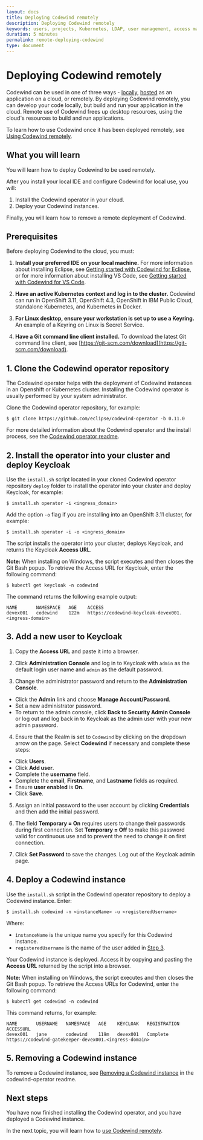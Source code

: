 ```yaml
---
layout: docs
title: Deploying Codewind remotely
description: Deploying Codewind remotely
keywords: users, projects, Kubernetes, LDAP, user management, access management, login, deployment, pod, security, securing cloud connection, remote deployment of Codewind
duration: 5 minutes
permalink: remote-deploying-codewind
type: document
---
```


# Deploying Codewind remotely

Codewind can be used in one of three ways - [locally](./local-codewind-overview), [hosted](./eclipseche-codewind-overview.html) as an application on a cloud, or remotely. By deploying Codewind remotely, you can develop your code locally, but build and run your application in the cloud. Remote use of Codewind frees up desktop resources, using the cloud's resources to build and run applications. 

To learn how to use Codewind once it has been deployed remotely, see [Using Codewind remotely](remote-codewind-overview.html).

## What you will learn

You will learn how to deploy Codewind to be used remotely. 

After you install your local IDE and configure Codewind for local use, you will:

1. Install the Codewind operator in your cloud.
2. Deploy your Codewind instances. 

Finally, you will learn how to remove a remote deployment of Codewind.

## Prerequisites

Before deploying Codewind to the cloud, you must:

1. **Install your preferred IDE on your local machine.** For more information about installing Eclipse, see [Getting started with Codewind for Eclipse](eclipse-getting-started.html), or for more information about installing VS Code, see [Getting started with Codewind for VS Code](vsc-getting-started.html).

2. **Have an active Kubernetes context and log in to the cluster.** Codewind can run in OpenShift 3.11, OpenShift 4.3, OpenShift in IBM Public Cloud, standalone Kubernetes, and Kubernetes in Docker.

3. **For Linux desktop, ensure your workstation is set up to use a Keyring.** An example of a Keyring on Linux is Secret Service. 

4. **Have a Git command line client installed.** To download the latest Git command line client, see [https://git-scm.com/download](https://git-scm.com/download).

## 1. Clone the Codewind operator repository

The Codewind operator helps with the deployment of Codewind instances in an Openshift or Kubernetes cluster. Installing the Codewind operator is usually performed by your system administrator. 

Clone the Codewind operator repository, for example: 

`$ git clone https://github.com/eclipse/codewind-operator -b 0.11.0`

For more detailed information about the Codewind operator and the install process, see the [Codewind operator readme](https://github.com/eclipse/codewind-operator/blob/master/README.md).

## 2. Install the operator into your cluster and deploy Keycloak

Use the `install.sh` script located in your cloned Codewind operator repository `deploy` folder to install the operator into your cluster and deploy Keycloak, for example:

`$ install.sh operator -i <ingress_domain>`

Add the option `-o` flag if you are installing into an OpenShift 3.11 cluster, for example: 

`$ install.sh operator -i -o <ingress_domain>`

The script installs the operator into your cluster, deploys Keycloak, and returns the Keycloak **Access URL**.

**Note:** When installing on Windows, the script executes and then closes the Git Bash popup. To retrieve the Access URL for Keycloak, enter the following command:

`$ kubectl get keycloak -n codewind`

The command returns the following example output:

```
NAME       NAMESPACE   AGE    ACCESS
devex001   codewind    122m   https://codewind-keycloak-devex001.<ingress-domain>
```

## 3. Add a new user to Keycloak

1. Copy the **Access URL** and paste it into a browser.

2. Click **Administration Console** and log in to Keycloak with `admin` as the default login user name and `admin` as the default password.

3. Change the administrator password and return to the **Administration Console**.
- Click the **Admin** link and choose **Manage Account/Password**.
- Set a new administrator password.
- To return to the admin console, click **Back to Security Admin Console** or log out and log back in to Keycloak as the admin user with your new admin password.

4. Ensure that the Realm is set to `Codewind` by clicking on the dropdown arrow on the page. Select **Codewind** if necessary and complete these steps:
- Click **Users**.
- Click **Add user**.
- Complete the **username** field.
- Complete the **email**, **Firstname**, and **Lastname** fields as required.
- Ensure **user enabled** is **On**.
- Click **Save**.

5. Assign an initial password to the user account by clicking **Credentials** and then add the initial password.

6. The field **Temporary = On** requires users to change their passwords during first connection. Set **Temporary = Off** to make this password valid for continuous use and to prevent the need to change it on first connection.

7. Click **Set Password** to save the changes. Log out of the Keycloak admin page.

## 4. Deploy a Codewind instance

Use the `install.sh` script in the Codewind operator repository to deploy a Codewind instance. Enter:

`$ install.sh codewind -n <instanceName> -u <registeredUsername>`

Where:
- `instanceName` is the unique name you specify for this Codewind instance.
- `registeredUsername` is the name of the user added in [Step 3](#3-add-a-new-user-to-keycloak).

Your Codewind instance is deployed. Access it by copying and pasting the **Access URL** returned by the script into a browser. 

**Note:** When installing on Windows, the script executes and then closes the Git Bash popup. To retrieve the Access URLs for Codewind, enter the following command:

`$ kubectl get codewind -n codewind`

This command returns, for example:

```
NAME       USERNAME   NAMESPACE   AGE    KEYCLOAK   REGISTRATION   ACCESSURL
devex001   jane       codewind    119m   devex001   Complete       https://codewind-gatekeeper-devex001.<ingress-domain>
```

## 5. Removing a Codewind instance

To remove a Codewind instance, see [Removing a Codewind instance](https://github.com/eclipse/codewind-operator/blob/master/README.md#removing-a-codewind-instance) in the codewind-operator readme.

## Next steps

You have now finished installing the Codewind operator, and you have deployed a Codewind instance.

In the next topic, you will learn how to [use Codewind remotely](./remote-codewind-overview.html).
